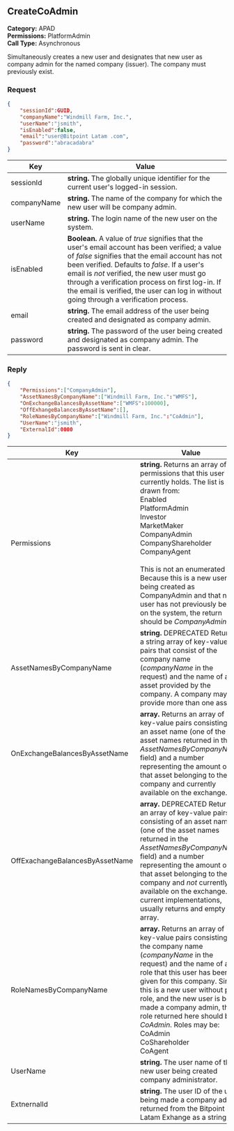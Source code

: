 ## CreateCoAdmin

**Category:** APAD<br />**Permissions:** PlatformAdmin<br />**Call Type:** Asynchronous

Simultaneously creates a new user and designates that new user as company admin for the named company (issuer). The company must previously exist.

### Request

```json
{
    "sessionId":GUID,
    "companyName":"Windmill Farm, Inc.",
    "userName":"jsmith",
    "isEnabled":false,
    "email":"user@Bitpoint Latam .com",
    "password":"abracadabra"
}
```

| Key         | Value                                                        |
| ----------- | ------------------------------------------------------------ |
| sessionId   | **string.** The globally unique identifier for the current user's logged-in session. |
| companyName | **string.** The name of the company for which the new user will be company admin. |
| userName    | **string.** The login name of the new user on the system.    |
| isEnabled   | **Boolean.** A value of *true* signifies that the user's email account has been verified; a value of *false* signifies that the email account has not been verified. Defaults to *false*. If a user's email is *not* verified, the new user must go through a verification process on first log-in. If the email is verified, the user can log in without going through a verification process. |
| email       | **string.** The email address of the user being created and designated as company admin. |
| password    | **string.** The password of the user being created and designated as company admin. The password is sent in clear. |

### Reply

```json
{
    "Permissions":["CompanyAdmin"],
    "AssetNamesByCompanyName":["Windmill Farm, Inc.":"WMFS"],
    "OnExchangeBalancesByAssetName":["WMFS":100000],
    "OffExhangeBalancesByAssetName":[],
    "RoleNamesByCompanyName":["Windmill Farm, Inc.":"CoAdmin"],
    "UserName":"jsmith",
    "ExternalId":0000
}
```

| Key                             | Value                                                        |
| ------------------------------- | ------------------------------------------------------------ |
| Permissions                     | **string.** Returns an array of permissions that this user currently holds. The list is drawn from:<br />Enabled<br />PlatformAdmin<br />Investor<br />MarketMaker<br />CompanyAdmin<br />CompanyShareholder<br />CompanyAgent<br /><br />This is not an enumerated list. Because this is a new user being created as CompanyAdmin and that new user has not previously been on the system, the return should be *CompanyAdmin.* |
| AssetNamesByCompanyName         | **string.** DEPRECATED Returns a string array of key-value pairs that consist of the company name (*companyName* in the request) and the name of an asset provided by the company. A company may provide more than one asset. |
| OnExchangeBalancesByAssetName   | **array.** Returns an array of key-value pairs consisting of an asset name (one of the asset names returned in the *AssetNamesByCompanyName* field) and a number representing the amount of that asset belonging to the company and currently available on the exchange. |
| OffExachangeBalancesByAssetName | **array.** DEPRECATED Returns an array of key-value pairs consisting of an asset name (one of the asset names returned in the *AssetNamesByCompanyName* field) and a number representing the amount of that asset belonging to the company and *not* currently available on the exchange. In current implementations, usually returns and empty array. |
| RoleNamesByCompanyName          | **array.** Returns an array of key-value pairs consisting of the company name (*companyName* in the request) and the name of a role that this user has been given for this company. Since this is a new user without prior role, and the new user is being made a company admin, the role returned here should be *CoAdmin*. Roles may be:<br />CoAdmin<br />CoShareholder<br />CoAgent |
| UserName                        | **string.** The user name of the new user being created company administrator. |
| ExtnernalId                     | **string.** The user ID of the user being made a company admin, returned from the Bitpoint Latam  Exhange as a string. |


